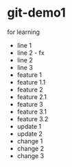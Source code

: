 # git-demo1
for learning
- line 1
- line 2 - fx
- line 2 
- line 3
- feature 1
- feature 1.1
- feature 2
- feature 2.1
- feature 3
- feature 3.1
- feature 3.2
 - update 1
 - update 2
 - change 1
 - change 2
 - change 3
